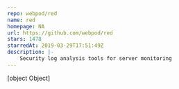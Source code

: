 ```yaml
---
repo: webpod/red
name: red
homepage: NA
url: https://github.com/webpod/red
stars: 1478
starredAt: 2019-03-29T17:51:49Z
description: |-
    Security log analysis tools for server monitoring
---
```


[object Object]
